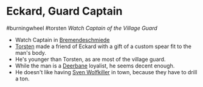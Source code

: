 # Eckard, Guard Captain
#burningwheel #torsten 
*Watch Captain of the Village Guard*

- Watch Captain in [Bremendeschmiede](Bremendeschmiede.md)
- [Torsten](Torsten.md) made a friend of Eckard with a gift of a custom spear fit to the man's body.
- He's younger than Torsten, as are most of the village guard.
- While the man is a [Deerbane](Lord%20Deerbane.md) loyalist, he seems decent enough.
- He doesn't like having [Sven Wolfkiller](Sven%20Wolfkiller.md) in town, because they have to drill a ton.